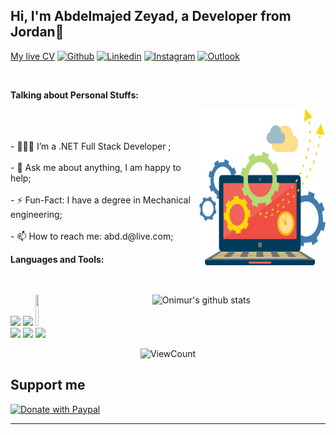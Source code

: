 <!-- Your title -->
## Hi, I'm  Abdelmajed Zeyad, a Developer from Jordan🚀

<!-- Your badges
You can use the website to generate badges: https://shields.io/
-->
[My live CV](https://abdu-zeyad.github.io/AbdPortfolio/)
[![Github](https://img.shields.io/badge/-Github-000?style=flat&logo=Github&logoColor=white)](https://github.com/abdu-zeyad)
[![Linkedin](https://img.shields.io/badge/-LinkedIn-blue?style=flat&logo=Linkedin&logoColor=white)](https://www.linkedin.com/in/abdalmajeedzeyad/)
[![Instagram](https://img.shields.io/badge/-Instagram-c13584?style=flat&labelColor=c13584&logo=instagram&logoColor=white)](https://www.instagram.com/i_am_abdelmajeed/)
[![Outlook](https://img.shields.io/badge/-Outlook-0078D4?style=flat&logo=Microsoft-Outlook&logoColor=white)](abd.d@live.com)

&nbsp;

<!-- Talking about you -->
**Talking about Personal Stuffs:**

<!-- Any image aligned to the right. Beware the width -->
<img width="40%" height='250px'  align="right" alt="Github" src="pngwing.com - Copy.png" />
<br />
<br />
<br />
- 👨🏽‍💻 I’m a .NET Full Stack Developer ;
<br />
<br />
- 💬 Ask me about anything, I am happy to help;
<br />
<br />
- ⚡️ Fun-Fact: I have a degree in Mechanical engineering;
<br />
<br />
- 📫 How to reach me: abd.d@live.com;

**Languages and Tools:**
<br />
<br />
<br />
<!-- Your github readme stats
You can use this api: https://github.com/anuraghazra/github-readme-stats
-->
<p>
  <a href="https://github.com/onimur/handle-path-oz">
    <img width="55%" align="right" alt="Onimur's github stats" src="https://github-readme-stats.vercel.app/api?username=abdu-zeyad&show_icons=true&hide_border=true&theme=great-gatsby" />
  </a>

  <!-- Your languages and tools. Be careful with the alignment. 
  You can use this sites to get logos: https://www.vectorlogo.zone or https://simpleicons.org/
  -->
  <code><img width="10%" src="https://www.vectorlogo.zone/logos/python/python-ar21.svg"></code>
  <code><img width="10%" src="https://www.vectorlogo.zone/logos/javascript/javascript-ar21.svg"></code>
  <code><img width="10%" height="50px" src="https://hasfocus.com/wp-content/uploads/2020/11/should-i-learn-c-in-2021.png"></code>
  <br />
  <code><img width="10%" src="https://www.vectorlogo.zone/logos/reactjs/reactjs-ar21.svg"></code>
  <code><img width="10%" src="https://www.vectorlogo.zone/logos/nodejs/nodejs-ar21.svg"></code>
  <code><img width="10%" src="https://www.vectorlogo.zone/logos/djangoproject/djangoproject-ar21.svg"></code>

</p>

<!-- Your hits or visitors
site: http://hits.dwyl.com or https://visitor-badge.glitch.me
Both apis are in trouble due to the number of requests, if you know any other to register visitors, great
-->
<p align="center">
  <img alt="ViewCount" src="https://views.whatilearened.today/views/github/onimur/onimur.svg" />
</p>

## Support me

<!-- Your support, if you have it 
I created these images, feel free to use them.
-->
<p align="left">

  <a href="paypal.me/AbdalmajeedZeyad" target="_blank">
      <img width="18%" alt="Donate with Paypal" src="https://raw.githubusercontent.com/onimur/.github/master/.resources/support-paypal.png"/>
  </a>

</p>

---

<!-- Its main projects -->
<!-- <p align="center">
  <a href="https://github.com/onimur/handle-path-oz">
    <img align="center" src="https://github-readme-stats.vercel.app/api/pin/?username=onimur&repo=handle-path-oz" />
  </a>
  <a href="https://github.com/onimur/circleci-github-changelog-generator">
    <img align="center" src="https://github-readme-stats.vercel.app/api/pin/?username=onimur&repo=circleci-github-changelog-generator" />
  </a>
</p> -->

<!-- This readme was created by Murillo Comino - https://github.com/onimur -->

